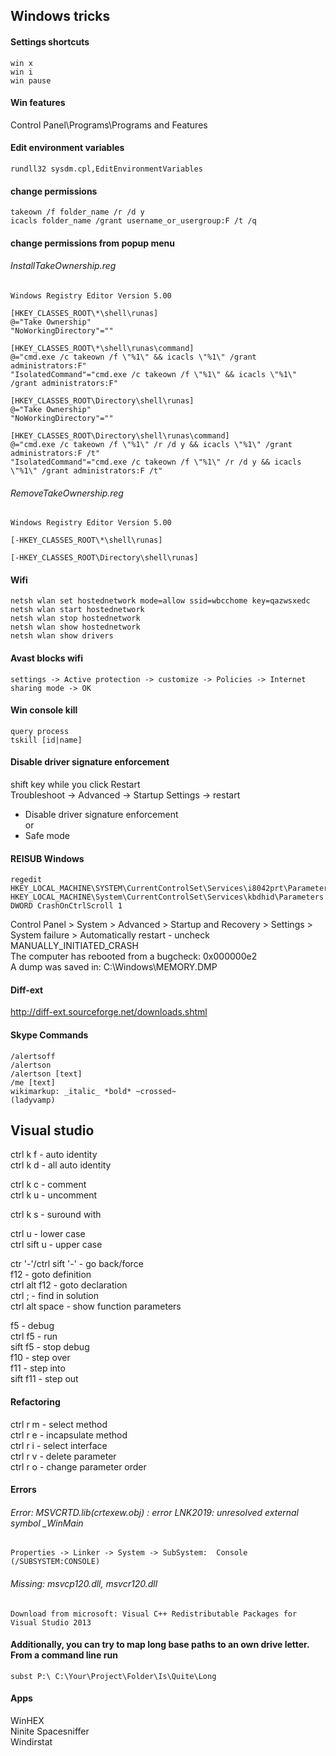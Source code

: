 ## Windows tricks

#### Settings shortcuts
    win x
    win i
    win pause

#### Win features
Control Panel\Programs\Programs and Features

#### Edit environment variables
    rundll32 sysdm.cpl,EditEnvironmentVariables

#### change permissions
    takeown /f folder_name /r /d y
    icacls folder_name /grant username_or_usergroup:F /t /q

#### change permissions from popup menu

###### InstallTakeOwnership.reg
    Windows Registry Editor Version 5.00
    
    [HKEY_CLASSES_ROOT\*\shell\runas]
    @="Take Ownership"
    "NoWorkingDirectory"=""
    
    [HKEY_CLASSES_ROOT\*\shell\runas\command]
    @="cmd.exe /c takeown /f \"%1\" && icacls \"%1\" /grant administrators:F"
    "IsolatedCommand"="cmd.exe /c takeown /f \"%1\" && icacls \"%1\" /grant administrators:F"
    
    [HKEY_CLASSES_ROOT\Directory\shell\runas]
    @="Take Ownership"
    "NoWorkingDirectory"=""
    
    [HKEY_CLASSES_ROOT\Directory\shell\runas\command]
    @="cmd.exe /c takeown /f \"%1\" /r /d y && icacls \"%1\" /grant administrators:F /t"
    "IsolatedCommand"="cmd.exe /c takeown /f \"%1\" /r /d y && icacls \"%1\" /grant administrators:F /t"

###### RemoveTakeOwnership.reg
    Windows Registry Editor Version 5.00

    [-HKEY_CLASSES_ROOT\*\shell\runas]
    
    [-HKEY_CLASSES_ROOT\Directory\shell\runas]


#### Wifi
    netsh wlan set hostednetwork mode=allow ssid=wbcchome key=qazwsxedc
    netsh wlan start hostednetwork
    netsh wlan stop hostednetwork
    netsh wlan show hostednetwork
    netsh wlan show drivers
    
#### Avast blocks wifi
    settings -> Active protection -> customize -> Policies -> Internet sharing mode -> OK

#### Win console kill
    query process
    tskill [id|name]

#### Disable driver signature enforcement
shift key while you click Restart  
Troubleshoot -> Advanced -> Startup Settings -> restart  
- Disable driver signature enforcement  
or
- Safe mode


#### REISUB Windows
    regedit
    HKEY_LOCAL_MACHINE\SYSTEM\CurrentControlSet\Services\i8042prt\Parameters
    HKEY_LOCAL_MACHINE\System\CurrentControlSet\Services\kbdhid\Parameters
    DWORD CrashOnCtrlScroll 1

Control Panel > System > Advanced >  Startup and Recovery > Settings > System failure > Automatically restart - uncheck  
MANUALLY_INITIATED_CRASH  
The computer has rebooted from a bugcheck: 0x000000e2  
A dump was saved in: C:\Windows\MEMORY.DMP

#### Diff-ext
http://diff-ext.sourceforge.net/downloads.shtml

#### Skype Commands
    /alertsoff
    /alertson
    /alertson [text]
    /me [text]
    wikimarkup: _italic_ *bold* ~crossed~
    (ladyvamp)

## Visual studio
ctrl k f - auto identity  
ctrl k d - all auto identity  

ctrl k c - comment  
ctrl k u - uncomment  

ctrl k s - suround with  

ctrl u - lower case  
ctrl sift u - upper case  

ctr '-'/ctrl sift '-' - go back/force  
f12 - goto definition  
ctrl alt f12 - goto declaration  
ctrl ; - find in solution  
ctrl alt space - show function parameters  

f5 - debug  
ctrl f5 - run  
sift f5 - stop debug  
f10 - step over  
f11 - step into  
sift f11 - step out  

#### Refactoring
ctrl r m - select method  
ctrl r e - incapsulate method  
ctrl r i - select interface  
ctrl r v - delete parameter  
ctrl r o - change parameter order

#### Errors
###### Error: MSVCRTD.lib(crtexew.obj) : error LNK2019: unresolved external symbol _WinMain  
    Properties -> Linker -> System -> SubSystem:  Console (/SUBSYSTEM:CONSOLE)

###### Missing: msvcp120.dll, msvcr120.dll
    Download from microsoft: Visual C++ Redistributable Packages for Visual Studio 2013

#### Additionally, you can try to map long base paths to an own drive letter. From a command line run
    subst P:\ C:\Your\Project\Folder\Is\Quite\Long
    
#### Apps
WinHEX  
Ninite
Spacesniffer  
Windirstat  
